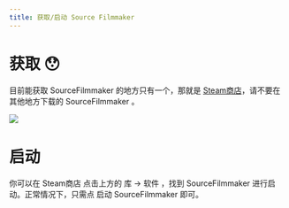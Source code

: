 ```yaml
---
title: 获取/启动 Source Filmmaker
---
```

# 获取 :hushed:

目前能获取 SourceFilmmaker 的地方只有一个，那就是 [Steam商店](https://store.steampowered.com/app/1840/Source_Filmmaker/)，请不要在其他地方下载的 SourceFilmmaker 。

![](https://ae01.alicdn.com/kf/HTB1GjCdT9zqK1RjSZFHq6z3CpXac.jpg)

# 启动

你可以在 Steam商店 点击上方的 库 → 软件 ，找到 SourceFilmmaker 进行启动。正常情况下，只需点 启动 SourceFilmmaker 即可。